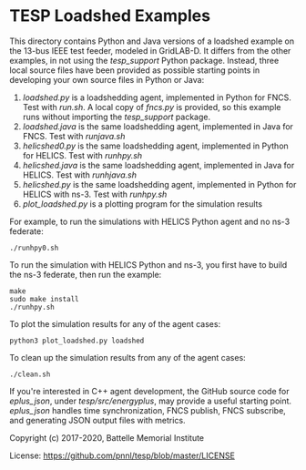 # TESP Loadshed Examples

This directory contains Python and Java versions of a
loadshed example on the 13-bus IEEE test feeder, modeled
in GridLAB-D. It differs from the other examples, in
not using the *tesp_support* Python package. Instead, three
local source files have been provided as possible starting
points in developing your own source files in Python or Java:

1. *loadshed.py* is a loadshedding agent, implemented in Python for FNCS. Test with *run.sh*. A local copy of *fncs.py* is provided, so this example runs
without importing the *tesp_support* package.
2. *loadshed.java* is the same loadshedding agent, implemented in Java for FNCS. Test with *runjava.sh*
3. *helicshed0.py* is the same loadshedding agent, implemented in Python for HELICS. Test with *runhpy.sh*
4. *helicshed.java* is the same loadshedding agent, implemented in Java for HELICS. Test with *runhjava.sh*
5. *helicshed.py* is the same loadshedding agent, implemented in Python for HELICS with ns-3. Test with *runhpy.sh*
6. *plot_loadshed.py* is a plotting program for the simulation results

For example, to run the simulations with HELICS Python agent and no ns-3 federate:

    ./runhpy0.sh

To run the simulation with HELICS Python and ns-3, you first have to build the ns-3 federate, then run the example:

    make
    sudo make install
    ./runhpy.sh

To plot the simulation results for any of the agent cases:

    python3 plot_loadshed.py loadshed

To clean up the simulation results from any of the agent cases:

    ./clean.sh

If you're interested in C++ agent development, the GitHub
source code for *eplus_json*, under *tesp/src/energyplus*,
may provide a useful starting point. *eplus_json* handles
time synchronization, FNCS publish, FNCS subscribe, and
generating JSON output files with metrics.

Copyright (c) 2017-2020, Battelle Memorial Institute

License: https://github.com/pnnl/tesp/blob/master/LICENSE


